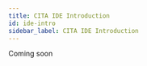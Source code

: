 ```yaml
---
title: CITA IDE Introduction
id: ide-intro
sidebar_label: CITA IDE Introduction
---
```


Coming soon